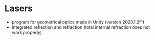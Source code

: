 # Lasers
- program for geometrical optics made in Unity (version 2020.1.2f1)
- integrated reflection and refraction (total internal refraction does not work properly)
